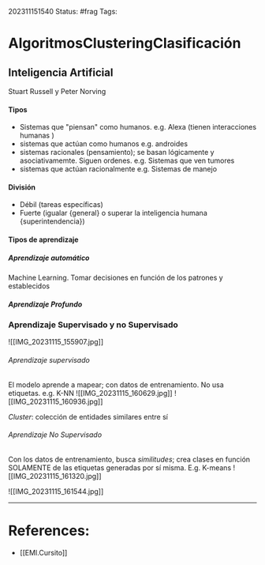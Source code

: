 202311151540
Status: #frag
Tags: 

# AlgoritmosClusteringClasificación
 ## Inteligencia Artificial
 Stuart Russell y Peter Norving 
 #### Tipos
  - Sistemas que "piensan" como humanos. e.g. Alexa (tienen interacciones humanas )
  - sistemas que actúan como humanos e.g. androides 
  - sistemas racionales (pensamiento); se basan lógicamente y asociativamemte. Siguen ordenes. e.g. Sistemas que ven tumores 
  - sistemas que actúan racionalmente e.g. Sistemas de manejo 

#### División 
- Débil (tareas específicas) 
- Fuerte (igualar {general} o superar la inteligencia humana {superintendencia})
#### Tipos de aprendizaje 
##### Aprendizaje automático 

Machine Learning. Tomar decisiones en función de los patrones y establecidos 


##### Aprendizaje Profundo



### Aprendizaje Supervisado y no Supervisado

![[IMG_20231115_155907.jpg]]
###### Aprendizaje supervisado 
El modelo aprende a mapear; con datos de entrenamiento. 
No usa etiquetas. e.g.
K-NN 
![[IMG_20231115_160629.jpg]]
![[IMG_20231115_160936.jpg]]

 *Cluster*: colección de entidades similares entre sí 


###### Aprendizaje No Supervisado 
Con los datos de entrenamiento, busca *similitudes*; crea clases en función SOLAMENTE de las etiquetas generadas por sí misma. E.g. K-means
![[IMG_20231115_161320.jpg]]

![[IMG_20231115_161544.jpg]]

 

---
# References:
- [[EMI.Cursito]]
